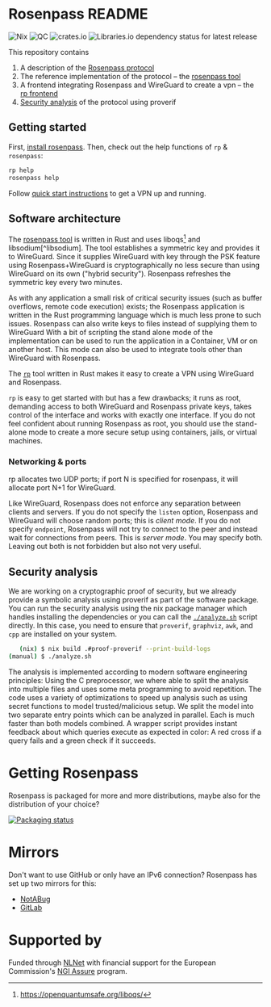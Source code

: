 # Rosenpass README

![Nix](https://github.com/rosenpass/rosenpass/actions/workflows/nix.yaml/badge.svg)
![QC](https://github.com/rosenpass/rosenpass/actions/workflows/qc.yaml/badge.svg)
![crates.io](https://img.shields.io/crates/v/rosenpass.svg)
![Libraries.io dependency status for latest release](https://img.shields.io/librariesio/release/cargo/rosenpass)

This repository contains

1. A description of the [Rosenpass protocol](https://github.com/rosenpass/rosenpass/raw/papers-pdf/whitepaper.pdf)
2. The reference implementation of the protocol – the [rosenpass tool](./src)
3. A frontend integrating Rosenpass and WireGuard to create a vpn – the [rp frontend](./rp)
4. [Security analysis](./analysis) of the protocol using proverif

## Getting started

First, [install rosenpass](#Getting-Rosenpass). Then, check out the help functions of `rp` & `rosenpass`:

```sh
rp help
rosenpass help
```

Follow [quick start instructions](https://rosenpass.eu/#start) to get a VPN up and running.

## Software architecture

The [rosenpass tool](./src/) is written in Rust and uses liboqs[^liboqs] and libsodium[^libsodium]. The tool establishes a symmetric key and provides it to WireGuard. Since it supplies WireGuard with key through the PSK feature using Rosenpass+WireGuard is cryptographically no less secure than using WireGuard on its own ("hybrid security"). Rosenpass refreshes the symmetric key every two minutes.

As with any application a small risk of critical security issues (such as buffer overflows, remote code execution) exists; the Rosenpass application is written in the Rust programming language which is much less prone to such issues. Rosenpass can also write keys to files instead of supplying them to WireGuard With a bit of scripting the stand alone mode of the implementation can be used to run the application in a Container, VM or on another host. This mode can also be used to integrate tools other than WireGuard with Rosenpass.

The [`rp`](./rp) tool written in Rust makes it easy to create a VPN using WireGuard and Rosenpass.

`rp` is easy to get started with but has a few drawbacks; it runs as root, demanding access to both WireGuard
and Rosenpass private keys, takes control of the interface and works with exactly one interface. If you do not feel confident about running Rosenpass as root, you should use the stand-alone mode to create a more secure setup using containers, jails, or virtual machines.

### Networking & ports

rp allocates two UDP ports; if port N is specified for rosenpass, it will allocate port N+1 for WireGuard.

Like WireGuard, Rosenpass does not enforce any separation between clients and servers.
If you do not specify the `listen` option, Rosenpass and WireGuard will choose random ports; this is _client mode_.
If you do not specify `endpoint`, Rosenpass will not try to connect to the peer and instead wait for connections from peers. This is _server mode_.
You may specify both. Leaving out both is not forbidden but also not very useful.

## Security analysis

<!-- Currently, a symbolic analysis in proverif asserts various properties for the Rosenpass protocol. Further on, a proof of the cryptographic promises based on cryptoverif is in the process of being made. -->

We are working on a cryptographic proof of security, but we already provide a symbolic analysis using proverif as part of the software package. You can run the security analysis using the nix package manager which handles installing the dependencies or you can call the [`./analyze.sh`](https://github.com/rosenpass/rosenpass/blob/main/analyze.sh) script directly. In this case, you need to ensure that `proverif`, `graphviz`, `awk`, and `cpp` are installed on your system.

```sh
   (nix) $ nix build .#proof-proverif --print-build-logs
(manual) $ ./analyze.sh
```

The analysis is implemented according to modern software engineering principles: Using the C preprocessor, we where able to split the analysis into multiple files and uses some meta programming to avoid repetition.
The code uses a variety of optimizations to speed up analysis such as using secret functions to model trusted/malicious setup. We split the model into two separate entry points which can be analyzed in parallel. Each is much faster than both models combined.
A wrapper script provides instant feedback about which queries execute as expected in color: A red cross if a query fails and a green check if it succeeds.

[^liboqs]: https://openquantumsafe.org/liboqs/
[^wg]: https://www.wireguard.com/
[^pqwg]: https://eprint.iacr.org/2020/379
[^pqwg-statedis]: Unless supplied with a pre-shared-key, but this defeats the purpose of a key exchange protocol
[^wg-statedis]: https://lists.zx2c4.com/pipermail/wireguard/2021-August/006916.htmlA

# Getting Rosenpass

Rosenpass is packaged for more and more distributions, maybe also for the distribution of your choice?

[![Packaging status](https://repology.org/badge/vertical-allrepos/rosenpass.svg)](https://repology.org/project/rosenpass/versions)

# Mirrors

Don't want to use GitHub or only have an IPv6 connection? Rosenpass has set up two mirrors for this:

- [NotABug](https://notabug.org/rosenpass/rosenpass)
- [GitLab](https://gitlab.com/rosenpass/rosenpass/)

# Supported by

Funded through <a href="https://nlnet.nl/">NLNet</a> with financial support for the European Commission's <a href="https://nlnet.nl/assure">NGI Assure</a> program.
